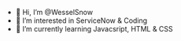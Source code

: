 - 👋 Hi, I’m @WesselSnow
- 👀 I’m interested in ServiceNow & Coding
- 🌱 I’m currently learning Javacsript, HTML & CSS

<!---
WesselSnow/WesselSnow is a ✨ special ✨ repository because its `README.md` (this file) appears on your GitHub profile.
You can click the Preview link to take a look at your changes.
--->
